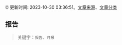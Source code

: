 :alarm_clock: 更新时间: 2023-10-30 03:36:51。[文章来源](/README.md)、[文章分类](/TAGS.md)

## 报告


> 关键字：`报告`、`月报`



